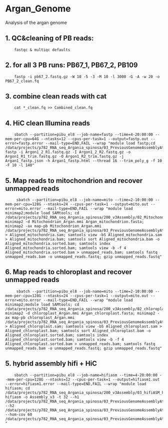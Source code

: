 # Argan_Genome
Analysis of the argan genome

## 1. QC&cleaning of PB reads:

        fastqc & multiqc defaults

## 2. for all 3 PB runs: PB67_1,  PB67_2, PB109

        fastp -i pb67_2.fastq.gz -W 10 -5 -3 -M 10 -l 3000 -G -A -w 20 -o PB67_2_clean.fq

## 3. combine clean reads with cat

        cat *_clean.fq >> Combined_clean.fq 


##  4. HiC clean Illumina reads

        sbatch --partition=pibu_el8 --job-name=fastp --time=4-20:00:00 --mem-per-cpu=64G --ntasks=12 --cpus-per-task=1 --output=fastp.out --error=fastp.error --mail-type=END,FAIL --wrap "module load fastp;cd /data/projects/p782_RNA_seq_Argania_spinosa/03_PreviousGenomeAssemblyAttemps/20_GenomeAssembly/02_HiC; fastp -i Argon1_2_R1.fastq.gz -I Argon1_2_R2.fastq.gz -o Argon1_R1_trim.fastq.gz -O Argon1_R2_trim.fastq.gz -j Argan1_fastp.json -h Argan1_fastp.html --thread 16 --trim_poly_g -f 10 -F 10 -l 140"

## 5. Map reads to mitochondrion and recover unmapped reads

         sbatch --partition=pibu_el8 --job-name=mito --time=2-10:00:00 --mem-per-cpu=128G --ntasks=24 --cpus-per-task=1 --output=mito.out --error=mito.error --mail-type=END,FAIL --wrap "module load minimap2;module load SAMtools; cd /data/projects/p782_RNA_seq_Argania_spinosa/200_v3Assembly/02_Mitochondria; minimap2 -d Mitochondrion_Argan.mmi Argan_mitochondrion.fasta; minimap2 -ax map-pb Mitochondrion_Argan.mmi /data/projects/p782_RNA_seq_Argania_spinosa/03_PreviousGenomeAssemblyAttemps/20_GenomeAssembly/01_Hifi/Combined_clean.fq.gz > Aligned_mitochondria.sam; samtools view -bS Aligned_mitochondria.sam > Aligned_mitochondria.bam; samtools sort Aligned_mitochondria.bam -o Aligned_mitochondria.sorted.bam; samtools index Aligned_mitochondria.sorted.bam; samtools view -b -f 4 Aligned_mitochondria.sorted.bam > unmapped_reads.bam; samtools fastq unmapped_reads.bam -o unmapped_reads.fastq; gzip unmapped_reads.fastq"

## 6. Map reads to chloroplast and recover unmapped reads

         sbatch --partition=pibu_el8 --job-name=mito --time=2-10:00:00 --mem-per-cpu=128G --ntasks=24 --cpus-per-task=1 --output=mito.out --error=mito.error --mail-type=END,FAIL --wrap "module load minimap2;module load SAMtools; cd /data/projects/p782_RNA_seq_Argania_spinosa/200_v3Assembly/02_chloroplast; minimap2 -d chloroplast_Argan.mmi Argan_chloroplast.fasta; minimap2 -ax map-pb chloroplast_Argan.mmi /data/projects/p782_RNA_seq_Argania_spinosa/03_PreviousGenomeAssemblyAttemps/20_GenomeAssembly/01_Hifi/Combined_clean.fq.gz > Aligned_chloroplast.sam; samtools view -bS Aligned_chloroplast.sam > Aligned_chloroplast.bam; samtools sort Aligned_chloroplast.bam -o Aligned_chloroplast.sorted.bam; samtools index Aligned_chloroplast.sorted.bam; samtools view -b -f 4 Aligned_chloroplast.sorted.bam > unmapped_reads.bam; samtools fastq unmapped_reads.bam -o unmapped_reads.fastq; gzip unmapped_reads.fastq"
         
## 5. hybrid assembly hifi + HiC


        sbatch --partition=pibu_el8 --job-name=hifiasm --time=4-20:00:00 --mem-per-cpu=128G --ntasks=12 --cpus-per-task=1 --output=hifiasm1.out --error=hifiasm1.error --mail-type=END,FAIL --wrap "module load hifiasm; cd /data/projects/p782_RNA_seq_Argania_spinosa/200_v3Assembly/03_hifiASM_hybrid; hifiasm -o Assembly_v3 -t 32 --h1 /data/projects/p782_RNA_seq_Argania_spinosa/03_PreviousGenomeAssemblyAttemps/20_GenomeAssembly/02_HiC/Argon1_R1_trim.fastq.gz --h2 /data/projects/p782_RNA_seq_Argania_spinosa/03_PreviousGenomeAssemblyAttemps/20_GenomeAssembly/02_HiC/Argon1_R2_trim.fastq.gz --hom-cov 60 /data/projects/p782_RNA_seq_Argania_spinosa/03_PreviousGenomeAssemblyAttemps/20_GenomeAssembly/01_Hifi/Combined_clean.fq.gz "
